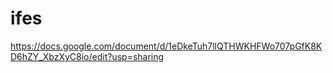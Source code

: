 # ifes

https://docs.google.com/document/d/1eDkeTuh7llQTHWKHFWo707pGfK8KD6hZY_XbzXyC8io/edit?usp=sharing